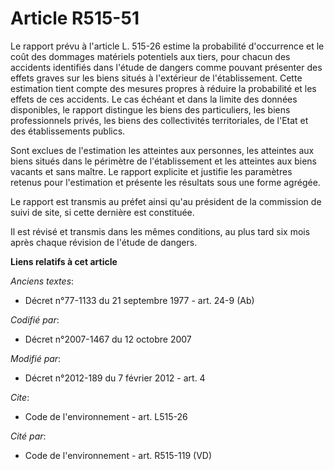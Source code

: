 # Article R515-51

Le rapport prévu à l'article L. 515-26 estime la probabilité d'occurrence et le coût des dommages matériels potentiels aux
tiers, pour chacun des accidents identifiés dans l'étude de dangers comme pouvant présenter des effets graves sur les biens
situés à l'extérieur de l'établissement. Cette estimation tient compte des mesures propres à réduire la probabilité et les
effets de ces accidents. Le cas échéant et dans la limite des données disponibles, le rapport distingue les biens des
particuliers, les biens professionnels privés, les biens des collectivités territoriales, de l'Etat et des établissements
publics. 

Sont exclues de l'estimation les atteintes aux personnes, les atteintes aux biens situés dans le périmètre de l'établissement
et les atteintes aux biens vacants et sans maître. Le rapport explicite et justifie les paramètres retenus pour l'estimation
et présente les résultats sous une forme agrégée. 

Le rapport est transmis au préfet ainsi qu'au président de la commission de suivi de site, si cette dernière est constituée. 

Il est révisé et transmis dans les mêmes conditions, au plus tard six mois après chaque révision de l'étude de dangers.

**Liens relatifs à cet article**

_Anciens textes_:

  - Décret n°77-1133 du 21 septembre 1977 - art. 24-9 (Ab)

_Codifié par_:

  - Décret n°2007-1467 du 12 octobre 2007

_Modifié par_:

  - Décret n°2012-189 du 7 février 2012 - art. 4

_Cite_:

  - Code de l'environnement - art. L515-26

_Cité par_:

  - Code de l'environnement - art. R515-119 (VD)
